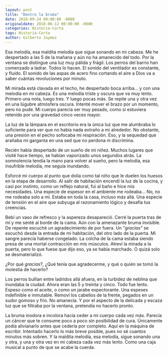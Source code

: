 ```yaml
---
layout: post
title: "Dentro la bruma"
date: 2018-09-24 00:00:00 -0800
originaldate: 2018-06-12 00:00:00 -0800
categories: Historia-Corta
tags: Historia-Corta
author: Gilberto Jaymez
---
```


Esa melodía, esa maldita melodía que sigue sonando en mi cabeza. Me he
despertado a las 5 de la mañana y aún no ha amanecido del todo. Por la
ventana se distingue una luz muy pálida y frágil. Los perros del barrio
han comenzado a ladrar. Todos lo hacen. El sonido del ventilador es
constante, y fluido. El sonido de las aspas de acero fino cortando el
aire a Dios va a saber cuántas revoluciones por minuto.

Mi mirada está clavada en el techo, he despertado boca arriba... y con
una melodía en mi cabeza. Es una melodía triste y oscura que va muy
lento. Primero una nota, luego tres. Y luego pocas más. Se repite una y
otra vez en una lúgubre atmósfera oscura. Intenté mover el brazo por un
momento, pero no pude. Mi cuerpo parecía ser muy pesado, como si
estuviera retenido por una gravedad cinco veces mayor.

La luz de la lámpara en el escritorio era la única luz que me alumbraba
lo suficiente para ver que no había nada extraño a mi alrededor. No
obstante, una presión en el pecho sofocaba mi respiración. Eso, y la
sequedad que arañaba mi garganta en una sed que no perdona ni
discrimina.

Recién había despertado de un sueño de mi niñez. Muchos lugares que
visité hace tiempo, se habían vaporizado unos segundos atrás. La
somnolencia tendía la mano para volver al sueño, pero la melodía, esa
insufrible melodía, me seguía inundando.

Esforcé mi cuerpo al punto que dolía como tal niño que le duelen los
huesos en la etapa de desarrollo. Al salir de habitación encendí la luz
de la cocina, y casi por instinto, como un reflejo natural, fui al baño
e hice mis necesidades. Una especie de espesor en el ambiente me
rodeaba... No, no me rodeaba solo a mí. Estaba en toda la casa, incluso
más allá. Una especie de tensión en el aire que subyuga al razonamiento
lógico y desafía tus creencias.

Bebí un vaso de refresco y la aspereza desapareció. Cerré la puerta tras
de mí y me senté al borde de la cama. Aún con la amenazante bruma
invisible. De repente escuché un agradecimiento de por fuera. Un
"*gracias"* se escuchó desde la entrada de mi habitación, del otro lado
de la puerta. Mi sangre parecía haberse congelado. La colcha de la cama
estaba siendo presa de una mortal contracción en mis músculos. Atreví la
mirada a la puerta, pero lo que fuese que dijo eso, ya se había
marchado. O quizá solo se desmaterializó.

¿Por qué *gracias*?, ¿Qué tenía que agradecerme, y qué o quién se tomó
la molestia de hacerlo?

Los perros bullían entre ladridos allá afuera, en la turbidez de neblina
que inundaba la ciudad. Ahora eran las 5 y treinta y cinco. Todo fue
lento. Espeso como el aceite, o como un jarabe expectorante. Una espeses
indefinible e inmutable. Removí los cabellos de la frente, pegados en un
sudor gomoso y frío. No amanecía. Y por el aspecto de la delicada y
escaza luz que se filtraba por la ventana, pretendía no hacerlo pronto.

La bruma inodora e incolora hacía ceder a mi cuerpo cada vez más.
Parecía un cáncer que te consume poco a poco sin posibilidad de cura.
Únicamente podía alivianarlo antes que cedería por completo. Aquí en la
máquina de escribir. Intentado hacerlo lo más breve posible, pues no sé
cuantos minutos más sobren. Y la maldita melodía, esa melodía, sigue
sonando una y otra, y una y otra vez en mi cabeza cada vez más lento.
Como una caja musical a punto de que se acabe la cuerda.
